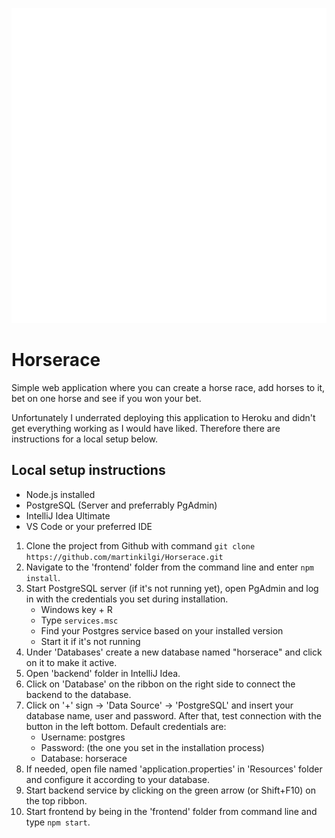 ![Logo](frontend/public/HorseRace-logos_transparent.png)

# Horserace

Simple web application where you can create a horse race, add horses to it, bet on one horse and see if you won your bet.

Unfortunately I underrated deploying this application to Heroku and didn't get everything working as I would have liked.
Therefore there are instructions for a local setup below.

## Local setup instructions

  * Node.js installed
  * PostgreSQL (Server and preferrably PgAdmin)
  * IntelliJ Idea Ultimate
  * VS Code or your preferred IDE

1. Clone the project from Github with command ```git clone https://github.com/martinkilgi/Horserace.git```
2. Navigate to the 'frontend' folder from the command line and enter ```npm install```.
3. Start PostgreSQL server (if it's not running yet), open PgAdmin and log in with the credentials you set during installation.
     * Windows key + R
     * Type ```services.msc```
     * Find your Postgres service based on your installed version
     * Start it if it's not running
4. Under 'Databases' create a new database named "horserace" and click on it to make it active.
5. Open 'backend' folder in IntelliJ Idea.
6. Click on 'Database' on the ribbon on the right side to connect the backend to the database.
7. Click on '+' sign -> 'Data Source' -> 'PostgreSQL' and insert your database name, user and password. After that, test connection with the button in the left bottom.   Default credentials are: 
    * Username: postgres
    * Password: (the one you set in the installation process)
    * Database: horserace
9. If needed, open file named 'application.properties' in 'Resources' folder and configure it according to your database.
10. Start backend service by clicking on the green arrow (or Shift+F10) on the top ribbon.
11. Start frontend by being in the 'frontend' folder from command line and type ```npm start```.
